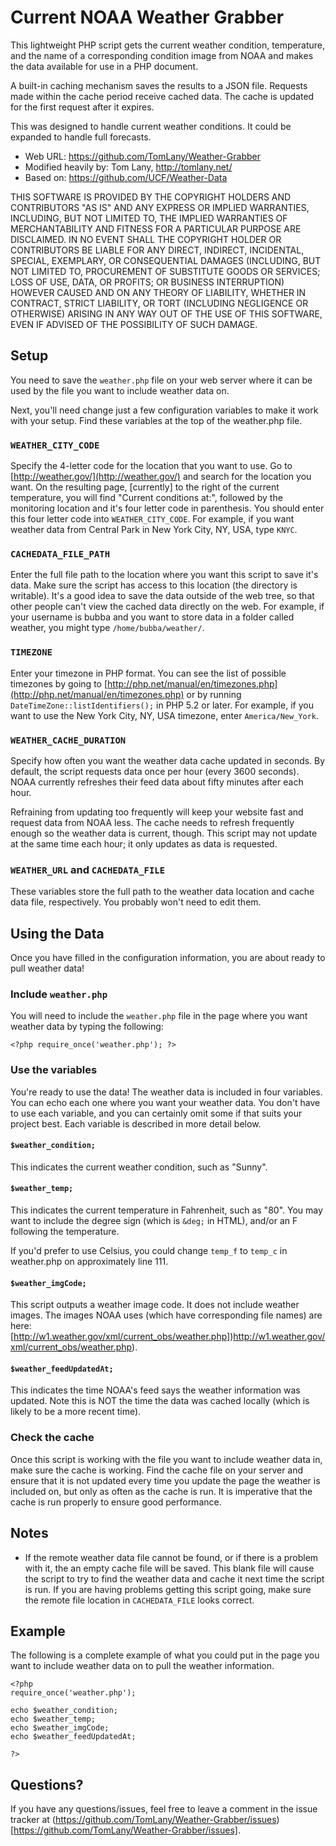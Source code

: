 # Current NOAA Weather Grabber

This lightweight PHP script gets the current weather condition, temperature, and the name of a corresponding condition image from NOAA and makes the data available for use in a PHP document.

A built-in caching mechanism saves the results to a JSON file. Requests made within the cache period receive cached data. The cache is updated for the first request after it expires.

This was designed to handle current weather conditions. It could be expanded to handle full forecasts.

* Web URL: https://github.com/TomLany/Weather-Grabber
* Modified heavily by: Tom Lany, http://tomlany.net/
* Based on: https://github.com/UCF/Weather-Data

THIS SOFTWARE IS PROVIDED BY THE COPYRIGHT HOLDERS AND CONTRIBUTORS "AS IS" AND ANY EXPRESS OR IMPLIED WARRANTIES, INCLUDING, BUT NOT LIMITED TO, THE IMPLIED WARRANTIES OF MERCHANTABILITY AND FITNESS FOR A PARTICULAR PURPOSE ARE DISCLAIMED. IN NO EVENT SHALL THE COPYRIGHT HOLDER OR CONTRIBUTORS BE LIABLE FOR ANY DIRECT, INDIRECT, INCIDENTAL, SPECIAL, EXEMPLARY, OR CONSEQUENTIAL DAMAGES (INCLUDING, BUT NOT LIMITED TO, PROCUREMENT OF SUBSTITUTE GOODS OR SERVICES; LOSS OF USE, DATA, OR PROFITS; OR BUSINESS INTERRUPTION) HOWEVER CAUSED AND ON ANY THEORY OF LIABILITY, WHETHER IN CONTRACT, STRICT LIABILITY, OR TORT (INCLUDING NEGLIGENCE OR OTHERWISE) ARISING IN ANY WAY OUT OF THE USE OF THIS SOFTWARE, EVEN IF ADVISED OF THE POSSIBILITY OF SUCH DAMAGE.

## Setup
You need to save the `weather.php` file on your web server where it can be used by the file you want to include weather data on.

Next, you'll need change just a few configuration variables to make it work with your setup. Find these variables at the top of the weather.php file.

### `WEATHER_CITY_CODE`
Specify the 4-letter code for the location that you want to use. Go to [http://weather.gov/](http://weather.gov/) and search for the location you want. On the resulting page, [currently] to the right of the current temperature, you will find "Current conditions at:", followed by the monitoring location and it's four letter code in parenthesis. You should enter this four letter code into `WEATHER_CITY_CODE`. For example, if you want weather data from Central Park in New York City, NY, USA, type `KNYC`.

### `CACHEDATA_FILE_PATH`
Enter the full file path to the location where you want this script to save it's data. Make sure the script has access to this location (the directory is writable). It's a good idea to save the data outside of the web tree, so that other people can't view the cached data directly on the web. For example, if your username is bubba and you want to store data in a folder called weather, you might type `/home/bubba/weather/`.

### `TIMEZONE`
Enter your timezone in PHP format. You can see the list of possible timezones by going to [http://php.net/manual/en/timezones.php](http://php.net/manual/en/timezones.php) or by running `DateTimeZone::listIdentifiers();` in PHP 5.2 or later. For example, if you want to use the New York City, NY, USA timezone, enter `America/New_York`.

### `WEATHER_CACHE_DURATION`
Specify how often you want the weather data cache updated in seconds. By default, the script requests data once per hour (every 3600 seconds). NOAA currently refreshes their feed data about fifty minutes after each hour.

Refraining from updating too frequently will keep your website fast and request data from NOAA less. The cache needs to refresh frequently enough so the weather data is current, though. This script may not update at the same time each hour; it only updates as data is requested.

### `WEATHER_URL` and `CACHEDATA_FILE`
These variables store the full path to the weather data location and cache data file, respectively. You probably won't need to edit them. 

## Using the Data
Once you have filled in the configuration information, you are about ready to pull weather data!

### Include `weather.php`
You will need to include the `weather.php` file in the page where you want weather data by typing the following:

	<?php require_once('weather.php'); ?>

### Use the variables
You're ready to use the data! The weather data is included in four variables. You can echo each one where you want your weather data. You don't have to use each variable, and you can certainly omit some if that suits your project best. Each variable is described in more detail below.

#### `$weather_condition;`
This indicates the current weather condition, such as "Sunny".

#### `$weather_temp;`
This indicates the current temperature in Fahrenheit, such as "80". You may want to include the degree sign (which is `&deg;` in HTML), and/or an F following the temperature.

If you'd prefer to use Celsius, you could change `temp_f` to `temp_c` in weather.php on approximately line 111.

#### `$weather_imgCode;`
This script outputs a weather image code. It does not include weather images. The images NOAA uses (which have corresponding file names) are here: [http://w1.weather.gov/xml/current_obs/weather.php])http://w1.weather.gov/xml/current_obs/weather.php).

#### `$weather_feedUpdatedAt;`
This indicates the time NOAA's feed says the weather information was updated. Note this is NOT the time the data was cached locally (which is likely to be a more recent time).

### Check the cache
Once this script is working with the file you want to include weather data in, make sure the cache is working. Find the cache file on your server and ensure that it is not updated every time you update the page the weather is included on, but only as often as the cache is run. It is imperative that the cache is run properly to ensure good performance.

## Notes
* If the remote weather data file cannot be found, or if there is a problem with it, the an empty cache file will be saved. This blank file will cause the script to try to find the weather data and cache it next time the script is run. If you are having problems getting this script going, make sure the remote file location in `CACHEDATA_FILE` looks correct.

## Example
The following is a complete example of what you could put in the page you want to include weather data on to pull the weather information.

	<?php
	require_once('weather.php');
	
	echo $weather_condition;
	echo $weather_temp;
	echo $weather_imgCode;
	echo $weather_feedUpdatedAt;
	
	?>

## Questions?
If you have any questions/issues, feel free to leave a comment in the issue tracker at (https://github.com/TomLany/Weather-Grabber/issues)[https://github.com/TomLany/Weather-Grabber/issues].